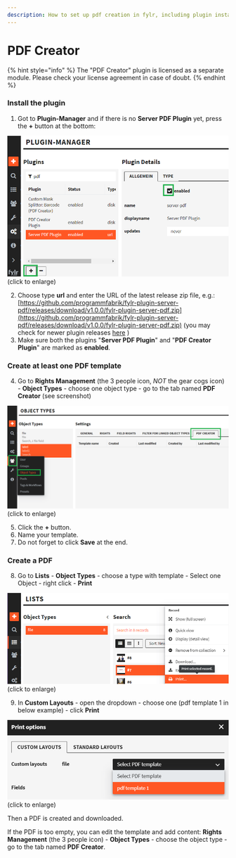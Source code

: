 ```yaml
---
description: How to set up pdf creation in fylr, including plugin installation.
---
```


# PDF Creator

{% hint style="info" %}
The "PDF Creator" plugin is licensed as a separate module. Please check your license agreement in case of doubt.
{% endhint %}

### Install the plugin

1. Got to **Plugin-Manager** and if there is no **Server PDF Plugin** yet, press the **+** button at the bottom:

![](<../.gitbook/assets/image (1) (1) (1) (1).png>) (click to enlarge)

2. Choose type **url** and enter the URL of the latest release zip file, e.g.: [https://github.com/programmfabrik/fylr-plugin-server-pdf/releases/download/v1.0.0/fylr-plugin-server-pdf.zip](https://github.com/programmfabrik/fylr-plugin-server-pdf/releases/download/v1.0.0/fylr-plugin-server-pdf.zip) (you may check for newer plugin releases [here](https://github.com/programmfabrik/fylr-plugin-server-pdf/releases) )
3. Make sure both the plugins "**Server PDF Plugin**" and "**PDF Creator Plugin**" are marked as **enabled**.

### Create at least one PDF template

4. Go to **Rights Management** (the 3 people icon, _NOT_ the gear cogs icon) - **Object Types** - choose one object type - go to the tab named **PDF Creator** (see screenshot)

&#x20;![](<../.gitbook/assets/image (1) (1) (1) (1) (1).png>) (click to enlarge)

5. Click the **+** button.
6. Name your template.
7. Do not forget to click **Save** at the end.

### Create a PDF

8. Go to **Lists** - **Object Types** - choose a type with template - Select one Object - right click - **Print**

![](<../.gitbook/assets/image (3) (1).png>) (click to enlarge)

9. In **Custom Layouts** - open the dropdown - choose one (pdf template 1 in below example) - click **Print**

![](<../.gitbook/assets/image (4).png>) (click to enlarge)



Then a PDF is created and downloaded.

If the PDF is too empty, you can edit the template and add content: **Rights Management** (the 3 people icon) - **Object Types** - choose the object type - go to the tab named **PDF Creator**.

